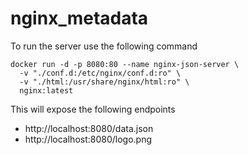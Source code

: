 # nginx_metadata

To run the server use the following command

```
docker run -d -p 8080:80 --name nginx-json-server \
  -v "./conf.d:/etc/nginx/conf.d:ro" \
  -v "./html:/usr/share/nginx/html:ro" \
  nginx:latest
```

This will expose the following endpoints

- http://localhost:8080/data.json
- http://localhost:8080/logo.png
